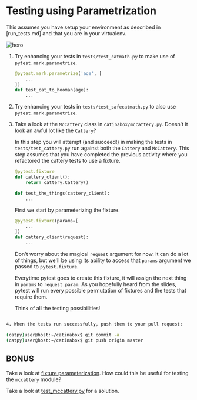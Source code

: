 # Testing using Parametrization

This assumes you have setup your environment as described in [run_tests.md]
and that you are in your virtualenv.

![hero](../pics/hero.png)

1. Try enhancing your tests in `tests/test_catmath.py` to make use of
   `pytest.mark.parametrize`.

   ```python
   @pytest.mark.parametrize('age', [
       ...
   ])
   def test_cat_to_hooman(age):
       ...
   ```

2. Try enhancing your tests in `tests/test_safecatmath.py` to also use
   `pytest.mark.parametrize`.

3. Take a look at the `McCattery` class in `catinabox/mccattery.py`.
   Doesn't it look an awful lot like the `Cattery`?

   In this step you will attempt (and succeed!) in making the tests in
   `tests/test_cattery.py` run against both the `Cattery` and `McCattery`.
   This step assumes that you have completed the previous activity where
   you refactored the cattery tests to use a fixture.

   ```python
   @pytest.fixture
   def cattery_client():
       return cattery.Cattery()

   def test_the_things(cattery_client):
       ...
   ```

   First we start by parameterizing the fixture.

   ```python
   @pytest.fixture(params=[
       ...
   ])
   def cattery_client(request):
       ...
   ```

   Don't worry about the magical `request` argument for now. It can do
   a lot of things, but we'll be using its ability to access that
   `params` argument we passed to `pytest.fixture`.

   Everytime pytest goes to create this fixture, it will assign the next
   thing in `params` to `request.param`. As you hopefully heard from the
   slides, pytest will run every possible permutation of fixtures and
   the tests that require them.

   Think of all the testing possibilities!
  ```bash
  
4. When the tests run successfully, push them to your pull request:

  (catpy)user@host:~/catinabox$ git commit -a
  (catpy)user@host:~/catinabox$ git push origin master
  ```

## BONUS

Take a look at [fixture parameterization](http://pytest.org/latest/fixture.html#fixture-parametrize).
How could this be useful for testing the `mccattery` module?

Take a look at [test_mccattery.py](https://github.com/keeppythonweird/catinabox/blob/solutions/tests/test_mccattery.py)
for a solution.
